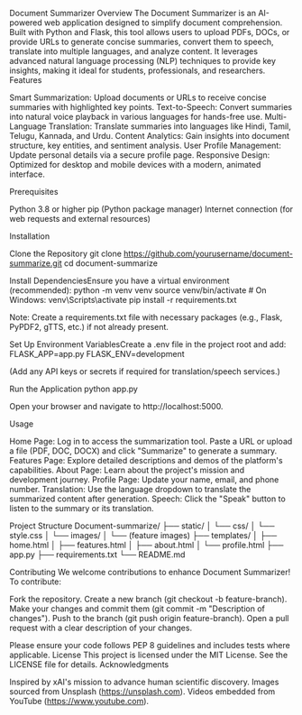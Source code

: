 Document Summarizer
Overview
The Document Summarizer is an AI-powered web application designed to simplify document comprehension. Built with Python and Flask, this tool allows users to upload PDFs, DOCs, or provide URLs to generate concise summaries, convert them to speech, translate into multiple languages, and analyze content. It leverages advanced natural language processing (NLP) techniques to provide key insights, making it ideal for students, professionals, and researchers.
Features

Smart Summarization: Upload documents or URLs to receive concise summaries with highlighted key points.
Text-to-Speech: Convert summaries into natural voice playback in various languages for hands-free use.
Multi-Language Translation: Translate summaries into languages like Hindi, Tamil, Telugu, Kannada, and Urdu.
Content Analytics: Gain insights into document structure, key entities, and sentiment analysis.
User Profile Management: Update personal details via a secure profile page.
Responsive Design: Optimized for desktop and mobile devices with a modern, animated interface.

Prerequisites

Python 3.8 or higher
pip (Python package manager)
Internet connection (for web requests and external resources)

Installation

Clone the Repository
git clone https://github.com/yourusername/document-summarize.git
cd document-summarize


Install DependenciesEnsure you have a virtual environment (recommended):
python -m venv venv
source venv/bin/activate  # On Windows: venv\Scripts\activate
pip install -r requirements.txt

Note: Create a requirements.txt file with necessary packages (e.g., Flask, PyPDF2, gTTS, etc.) if not already present.

Set Up Environment VariablesCreate a .env file in the project root and add:
FLASK_APP=app.py
FLASK_ENV=development

(Add any API keys or secrets if required for translation/speech services.)

Run the Application
python app.py

Open your browser and navigate to http://localhost:5000.


Usage

Home Page: Log in to access the summarization tool. Paste a URL or upload a file (PDF, DOC, DOCX) and click "Summarize" to generate a summary.
Features Page: Explore detailed descriptions and demos of the platform's capabilities.
About Page: Learn about the project's mission and development journey.
Profile Page: Update your name, email, and phone number.
Translation: Use the language dropdown to translate the summarized content after generation.
Speech: Click the "Speak" button to listen to the summary or its translation.

Project Structure
Document-summarize/
├── static/
│   └── css/
│       └── style.css
│   └── images/
│       └── (feature images)
├── templates/
│   ├── home.html
│   ├── features.html
│   ├── about.html
│   └── profile.html
├── app.py
├── requirements.txt
└── README.md

Contributing
We welcome contributions to enhance Document Summarizer! To contribute:

Fork the repository.
Create a new branch (git checkout -b feature-branch).
Make your changes and commit them (git commit -m "Description of changes").
Push to the branch (git push origin feature-branch).
Open a pull request with a clear description of your changes.

Please ensure your code follows PEP 8 guidelines and includes tests where applicable.
License
This project is licensed under the MIT License. See the LICENSE file for details.
Acknowledgments

Inspired by xAI's mission to advance human scientific discovery.
Images sourced from Unsplash (https://unsplash.com).
Videos embedded from YouTube (https://www.youtube.com).
